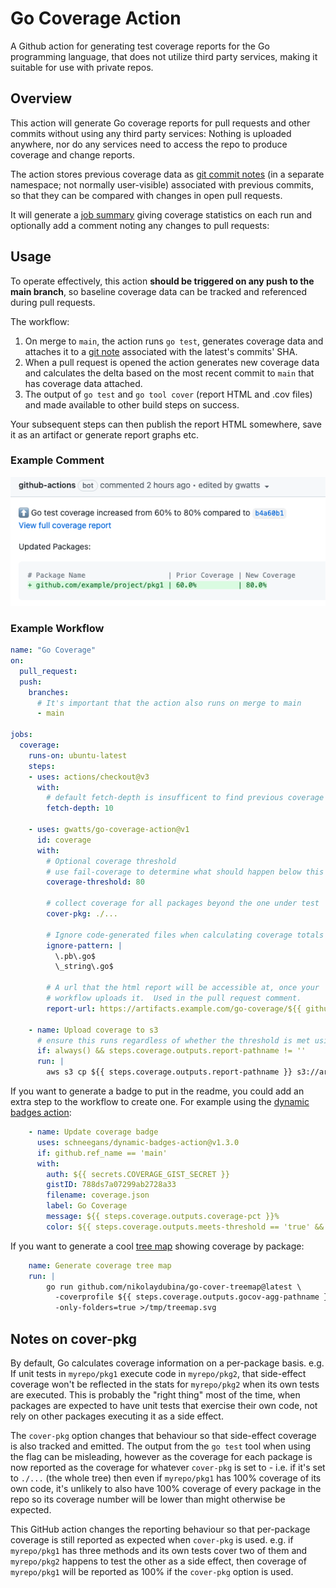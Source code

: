 # Go Coverage Action

A Github action for generating test coverage reports for the Go programming language, that does not utilize third party services, making it suitable for use with private repos.

## Overview

This action will generate Go coverage reports for pull requests and other commits without using any third party services:  Nothing is uploaded anywhere, nor do any services need to access the repo to produce coverage and change reports.

The action stores previous coverage data as [git commit notes](https://git-scm.com/docs/git-notes) (in a separate namespace; not normally user-visible) associated with previous commits, so that they can be compared with changes in open pull requests.

It will generate a [job summary](https://github.blog/2022-05-09-supercharging-github-actions-with-job-summaries/) giving coverage statistics on each run and optionally add a comment noting any changes to pull requests:


## Usage

To operate effectively, this action **should be triggered on any push to the main branch**, so baseline coverage data can be tracked and referenced during pull requests.

The workflow:

1. On merge to `main`, the action runs `go test`, generates coverage data and attaches it to a [git note](https://git-scm.com/docs/git-notes) associated with the latest's commits' SHA.
2. When a pull request is opened the action generates new coverage data and calculates the delta based on the most recent commit to `main` that has coverage data attached.
3. The output of `go test` and `go tool cover` (report HTML and .cov files) and made available to other build steps on success.


Your subsequent steps can then publish the report HTML somewhere, save it as an artifact or generate report graphs etc.


### Example Comment

![Example comment](./docs/comment.png)


### Example Workflow

```yaml
name: "Go Coverage"
on:
  pull_request:
  push:
    branches:
      # It's important that the action also runs on merge to main
      - main

jobs:
  coverage:
    runs-on: ubuntu-latest
    steps:
    - uses: actions/checkout@v3
      with:
        # default fetch-depth is insufficent to find previous coverage notes
        fetch-depth: 10

    - uses: gwatts/go-coverage-action@v1
      id: coverage
      with:
        # Optional coverage threshold
        # use fail-coverage to determine what should happen below this threshold
        coverage-threshold: 80

        # collect coverage for all packages beyond the one under test
        cover-pkg: ./...

        # Ignore code-generated files when calculating coverage totals
        ignore-pattern: |
          \.pb\.go$
          \_string\.go$
        
        # A url that the html report will be accessible at, once your
        # workflow uploads it.  Used in the pull request comment.
        report-url: https://artifacts.example.com/go-coverage/${{ github.ref_name}}.html

    - name: Upload coverage to s3
      # ensure this runs regardless of whether the threshold is met using always()
      if: always() && steps.coverage.outputs.report-pathname != ''
      run: |
        aws s3 cp ${{ steps.coverage.outputs.report-pathname }} s3://artifacts.example.com-bucket/go-coverage/${{ github.ref_name}}.html
```


If you want to generate a badge to put in the readme, you could add an extra step to the workflow to create one.  For example using the [dynamic badges action](https://github.com/Schneegans/dynamic-badges-action):


```yaml
    - name: Update coverage badge
      uses: schneegans/dynamic-badges-action@v1.3.0
      if: github.ref_name == 'main'
      with:
        auth: ${{ secrets.COVERAGE_GIST_SECRET }}
        gistID: 788ds7a07299ab2728a33
        filename: coverage.json
        label: Go Coverage
        message: ${{ steps.coverage.outputs.coverage-pct }}%
        color: ${{ steps.coverage.outputs.meets-threshold == 'true' && 'green' || 'red' }}
```

If you want to generate a cool [tree map](https://github.com/nikolaydubina/go-cover-treemap) showing coverage by package:

```yaml
    name: Generate coverage tree map
    run: |
    	go run github.com/nikolaydubina/go-cover-treemap@latest \
          -coverprofile ${{ steps.coverage.outputs.gocov-agg-pathname }} \
          -only-folders=true >/tmp/treemap.svg
```


## Notes on cover-pkg

By default, Go calculates coverage information on a per-package basis.  e.g. If unit tests in `myrepo/pkg1` execute code in `myrepo/pkg2`, that side-effect coverage won't be reflected in the stats for `myrepo/pkg2` when its own tests are executed.  This is probably the "right thing" most of the time, when packages are expected to have unit tests that exercise their own code, not rely on other packages executing it as a side effect.

The `cover-pkg` option changes that behaviour so that side-effect coverage is also tracked and emitted.  The output from the `go test` tool when using the flag can be misleading, however as the coverage for each package is now reported as the coverage for whatever `cover-pkg` is set to - i.e. if it's set to `./...` (the whole tree) then even if `myrepo/pkg1` has 100% coverage of its own code, it's unlikely to also have 100% coverage of every package in the repo so its coverage number will be lower than might otherwise be expected.

This GitHub action changes the reporting behaviour so that per-package coverage is still reported as expected when `cover-pkg` is used.  e.g. if `myrepo/pkg1` has three methods and its own tests cover two of them and `myrepo/pkg2` happens to test the other as a side effect, then coverage of `myrepo/pkg1` will be reported as 100% if the `cover-pkg` option is used.
